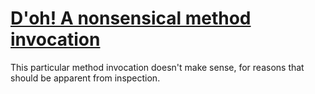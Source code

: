# [D'oh! A nonsensical method invocation](https://spotbugs.readthedocs.io/en/latest/bugDescriptions.html#DMI_DOH)

This particular method invocation doesn't make sense, for reasons that should be apparent from inspection.